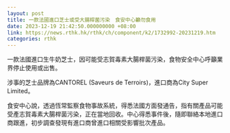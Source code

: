 ```yaml
---
layout: post
title: 一款法國進口芝士或受大腸桿菌污染　食安中心籲勿食用
date: 2023-12-19 21:42:50.000000000 +08:00
link: https://news.rthk.hk/rthk/ch/component/k2/1732992-20231219.htm
categories: rthk
---
```


一款法國進口生牛奶芝士，因可能受志賀毒素大腸桿菌污染，食物安全中心呼籲業界停止使用或出售。

涉事的芝士品牌為CANTOREL (Saveurs de Terroirs)，進口商為City Super Limited。

食安中心說，透過恆常監察食物事故系統，得悉法國方面發通告，指有關產品可能受產志賀毒素大腸桿菌污染，正在當地回收。中心得悉事件後，隨即聯絡本地進口商跟進，初步調查發現有進口商曾進口相關受影響批次產品。
